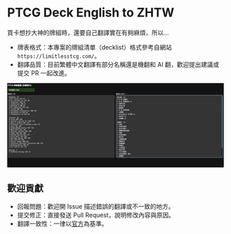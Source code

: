 # PTCG Deck English to ZHTW

買卡想抄大神的牌組時，還要自己翻譯實在有夠麻煩，所以...

- 牌表格式：本專案的牌組清單（decklist）格式參考自網站 `https://limitlesstcg.com/`。
- 翻譯品質：目前繁體中文翻譯有部分名稱還是機翻和 AI 翻，歡迎提出建議或提交 PR 一起改進。

![](screenshot.png)

## 歡迎貢獻

- 回報問題：歡迎開 Issue 描述錯誤的翻譯或不一致的地方。
- 提交修正：直接發送 Pull Request，說明修改內容與原因。
- 翻譯一致性：一律以[官方](https://asia.pokemon-card.com/tw/)為基準。